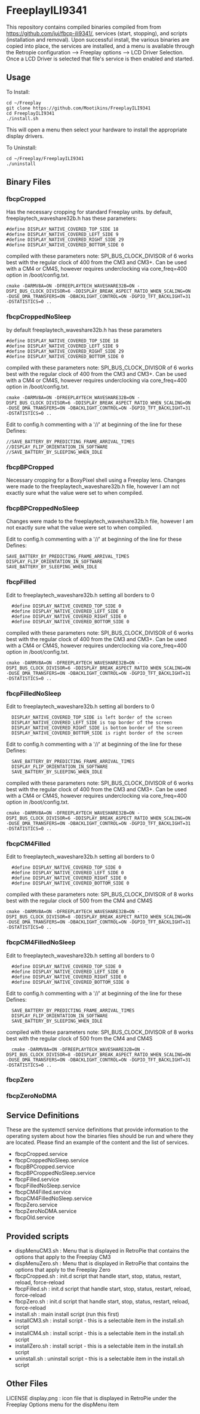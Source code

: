 # FreeplayILI9341
This repository contains compiled binaries compiled from from https://github.com/juj/fbcp-ili9341/, services (start, stopping), and scripts (installation and removal). Upon successful install, the various binaries are copied into place, the services are installed, and a menu is available through the Retropie configuration --> Freeplay options --> LCD Driver Selection. Once a LCD Driver is selected that file's service is then enabled and started.

## Usage

To Install:
```
cd ~/Freeplay
git clone https://github.com/Mootikins/FreeplayILI9341
cd FreeplayILI9341
./install.sh
```
This will open a menu then select your hardware to install the appropriate display drivers.

To Uninstall:
```
cd ~/Freeplay/FreeplayILI9341
./uninstall
```

## Binary Files
### fbcpCropped
Has the necessary cropping for standard Freeplay units.
by default, freeplaytech_waveshare32b.h has these parameters:
```
#define DISPLAY_NATIVE_COVERED_TOP_SIDE 18
#define DISPLAY_NATIVE_COVERED_LEFT_SIDE 9
#define DISPLAY_NATIVE_COVERED_RIGHT_SIDE 29
#define DISPLAY_NATIVE_COVERED_BOTTOM_SIDE 0
```

compiled with these parameters
note: SPI_BUS_CLOCK_DIVISOR of 6 works best with the regular clock of 400 from the CM3 and CM3+. Can be used with a CM4 or CM4S, however requires underclocking via core_freq=400 option in /boot/config.txt.
```
cmake -DARMV8A=ON -DFREEPLAYTECH_WAVESHARE32B=ON -DSPI_BUS_CLOCK_DIVISOR=6 -DDISPLAY_BREAK_ASPECT_RATIO_WHEN_SCALING=ON -DUSE_DMA_TRANSFERS=ON -DBACKLIGHT_CONTROL=ON -DGPIO_TFT_BACKLIGHT=31 -DSTATISTICS=0 ..
```

### fbcpCroppedNoSleep
by default freeplaytech_waveshare32b.h has these parameters
```
#define DISPLAY_NATIVE_COVERED_TOP_SIDE 18
#define DISPLAY_NATIVE_COVERED_LEFT_SIDE 9
#define DISPLAY_NATIVE_COVERED_RIGHT_SIDE 29
#define DISPLAY_NATIVE_COVERED_BOTTOM_SIDE 0
```
compiled with these parameters
note: SPI_BUS_CLOCK_DIVISOR of 6 works best with the regular clock of 400 from the CM3 and CM3+. Can be used with a CM4 or CM4S, however requires underclocking via core_freq=400 option in /boot/config.txt.
```
cmake -DARMV8A=ON -DFREEPLAYTECH_WAVESHARE32B=ON -DSPI_BUS_CLOCK_DIVISOR=6 -DDISPLAY_BREAK_ASPECT_RATIO_WHEN_SCALING=ON -DUSE_DMA_TRANSFERS=ON -DBACKLIGHT_CONTROL=ON -DGPIO_TFT_BACKLIGHT=31 -DSTATISTICS=0 ..
```
Edit to config.h commenting with a '//' at beginning of the line for these Defines:
```
//SAVE_BATTERY_BY_PREDICTING_FRAME_ARRIVAL_TIMES
//DISPLAY_FLIP_ORIENTATION_IN_SOFTWARE
//SAVE_BATTERY_BY_SLEEPING_WHEN_IDLE
```
### fbcpBPCropped
Necessary cropping for a BoxyPixel shell using a Freeplay lens.
Changes were made to the freeplaytech_waveshare32b.h file, however I am not exactly sure what the value were set to when compiled.

### fbcpBPCroppedNoSleep
Changes were made to the freeplaytech_waveshare32b.h file, however I am not exactly sure what the value were set to when compiled.

Edit to config.h commenting with a '//' at beginning of the line for these Defines:
```
SAVE_BATTERY_BY_PREDICTING_FRAME_ARRIVAL_TIMES
DISPLAY_FLIP_ORIENTATION_IN_SOFTWARE
SAVE_BATTERY_BY_SLEEPING_WHEN_IDLE
```
### fbcpFilled
Edit to freeplaytech_waveshare32b.h setting all borders to 0
```
  #define DISPLAY_NATIVE_COVERED_TOP_SIDE 0
  #define DISPLAY_NATIVE_COVERED_LEFT_SIDE 0
  #define DISPLAY_NATIVE_COVERED_RIGHT_SIDE 0
  #define DISPLAY_NATIVE_COVERED_BOTTOM_SIDE 0
```
compiled with these parameters
note: SPI_BUS_CLOCK_DIVISOR of 6 works best with the regular clock of 400 from the CM3 and CM3+. Can be used with a CM4 or CM4S, however requires underclocking via core_freq=400 option in /boot/config.txt.
```
cmake -DARMV8A=ON -DFREEPLAYTECH_WAVESHARE32B=ON -DSPI_BUS_CLOCK_DIVISOR=6 -DDISPLAY_BREAK_ASPECT_RATIO_WHEN_SCALING=ON -DUSE_DMA_TRANSFERS=ON -DBACKLIGHT_CONTROL=ON -DGPIO_TFT_BACKLIGHT=31 -DSTATISTICS=0 ..
```
### fbcpFilledNoSleep
Edit to freeplaytech_waveshare32b.h setting all borders to 0
```
  DISPLAY_NATIVE_COVERED_TOP_SIDE is left border of the screen
  DISPLAY_NATIVE_COVERED_LEFT_SIDE is top border of the screen
  DISPLAY_NATIVE_COVERED_RIGHT_SIDE is bottom border of the screen
  DISPLAY_NATIVE_COVERED_BOTTOM_SIDE is right border of the screen
```
Edit to config.h commenting with a '//' at beginning of the line for these Defines:
```
  SAVE_BATTERY_BY_PREDICTING_FRAME_ARRIVAL_TIMES
  DISPLAY_FLIP_ORIENTATION_IN_SOFTWARE
  SAVE_BATTERY_BY_SLEEPING_WHEN_IDLE
```
compiled with these parameters
note: SPI_BUS_CLOCK_DIVISOR of 6 works best with the regular clock of 400 from the CM3 and CM3+. Can be used with a CM4 or CM4S, however requires underclocking via core_freq=400 option in /boot/config.txt.
```
cmake -DARMV8A=ON -DFREEPLAYTECH_WAVESHARE32B=ON -DSPI_BUS_CLOCK_DIVISOR=6 -DDISPLAY_BREAK_ASPECT_RATIO_WHEN_SCALING=ON -DUSE_DMA_TRANSFERS=ON -DBACKLIGHT_CONTROL=ON -DGPIO_TFT_BACKLIGHT=31 -DSTATISTICS=0 ..
```
### fbcpCM4Filled
Edit to freeplaytech_waveshare32b.h setting all borders to 0
```
  #define DISPLAY_NATIVE_COVERED_TOP_SIDE 0
  #define DISPLAY_NATIVE_COVERED_LEFT_SIDE 0
  #define DISPLAY_NATIVE_COVERED_RIGHT_SIDE 0
  #define DISPLAY_NATIVE_COVERED_BOTTOM_SIDE 0
```
compiled with these parameters
note: SPI_BUS_CLOCK_DIVISOR of 8 works best with the regular clock of 500 from the CM4 and CM4S
```
cmake -DARMV8A=ON -DFREEPLAYTECH_WAVESHARE32B=ON -DSPI_BUS_CLOCK_DIVISOR=8 -DDISPLAY_BREAK_ASPECT_RATIO_WHEN_SCALING=ON -DUSE_DMA_TRANSFERS=ON -DBACKLIGHT_CONTROL=ON -DGPIO_TFT_BACKLIGHT=31 -DSTATISTICS=0 ..
```
### fbcpCM4FilledNoSleep
Edit to freeplaytech_waveshare32b.h setting all borders to 0
```
  #define DISPLAY_NATIVE_COVERED_TOP_SIDE 0
  #define DISPLAY_NATIVE_COVERED_LEFT_SIDE 0
  #define DISPLAY_NATIVE_COVERED_RIGHT_SIDE 0
  #define DISPLAY_NATIVE_COVERED_BOTTOM_SIDE 0
```
Edit to config.h commenting with a '//' at beginning of the line for these Defines:
```
  SAVE_BATTERY_BY_PREDICTING_FRAME_ARRIVAL_TIMES
  DISPLAY_FLIP_ORIENTATION_IN_SOFTWARE
  SAVE_BATTERY_BY_SLEEPING_WHEN_IDLE
```
compiled with these parameters
note: SPI_BUS_CLOCK_DIVISOR of 8 works best with the regular clock of 500 from the CM4 and CM4S
```
  cmake -DARMV8A=ON -DFREEPLAYTECH_WAVESHARE32B=ON -DSPI_BUS_CLOCK_DIVISOR=8 -DDISPLAY_BREAK_ASPECT_RATIO_WHEN_SCALING=ON -DUSE_DMA_TRANSFERS=ON -DBACKLIGHT_CONTROL=ON -DGPIO_TFT_BACKLIGHT=31 -DSTATISTICS=0 ..
```
### fbcpZero

### fbcpZeroNoDMA

## Service Definitions
These are the systemctl service definitions that provide information to the operating system about how the binaries files should be run and where they are located. Please find an example of the content and the list of services.

* fbcpCropped.service
* fbcpCroppedNoSleep.service
* fbcpBPCropped.service
* fbcpBPCroppedNoSleep.service
* fbcpFilled.service
* fbcpFilledNoSleep.service
* fbcpCM4Filled.service
* fbcpCM4FilledNoSleep.service
* fbcpZero.service
* fbcpZeroNoDMA.service
* fbcpOld.service

## Provided scripts

* dispMenuCM3.sh : Menu that is displayed in RetroPie that contains the options that apply to the Freeplay CM3
* dispMenuZero.sh : Menu that is displayed in RetroPie that contains the options that apply to the Freeplay Zero
* fbcpCropped.sh : init.d script that handle start, stop, status, restart, reload, force-reload
* fbcpFilled.sh : init.d script that handle start, stop, status, restart, reload, force-reload
* fbcpZero.sh : init.d script that handle start, stop, status, restart, reload, force-reload
* install.sh : main install script (run this first)
* installCM3.sh : install script - this is a selectable item in the install.sh script
* installCM4.sh : install script - this is a selectable item in the install.sh script
* installZero.sh : install script - this is a selectable item in the install.sh script
* uninstall.sh : uninstall script - this is a selectable item in the install.sh script

## Other Files
LICENSE
display.png : icon file that is displayed in RetroPie under the Freeplay Options menu for the dispMenu item
